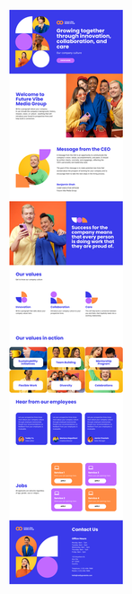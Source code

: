 ![template](https://raw.githubusercontent.com/ShriIraCatalog/resources-two/refs/heads/master/2025/04/20/20250420194359.png)
